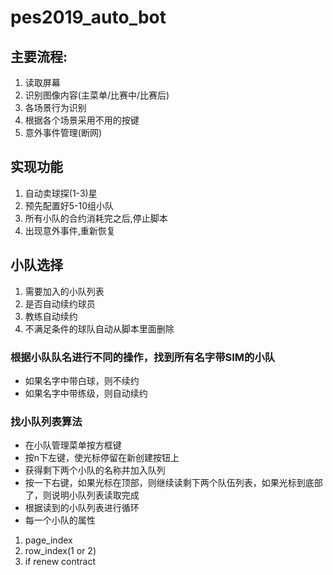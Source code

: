 # pes2019_auto_bot
## 主要流程:
1. 读取屏幕
2. 识别图像内容(主菜单/比赛中/比赛后)
3. 各场景行为识别
4. 根据各个场景采用不用的按键
5. 意外事件管理(断网)

## 实现功能
1. 自动卖球探(1-3)星
2. 预先配置好5-10组小队
3. 所有小队的合约消耗完之后,停止脚本
4. 出现意外事件,重新恢复

## 小队选择
1. 需要加入的小队列表
2. 是否自动续约球员
3. 教练自动续约
4. 不满足条件的球队自动从脚本里面删除

### 根据小队队名进行不同的操作，找到所有名字带SIM的小队
- 如果名字中带白球，则不续约
- 如果名字中带练级，则自动续约

### 找小队列表算法
- 在小队管理菜单按方框键
- 按n下左键，使光标停留在新创建按钮上
- 获得剩下两个小队的名称并加入队列
- 按一下右键，如果光标在顶部，则继续读剩下两个队伍列表，如果光标到底部了，则说明小队列表读取完成
- 根据读到的小队列表进行循环
- 每一个小队的属性
1. page_index
2. row_index(1 or 2)
3. if renew contract

